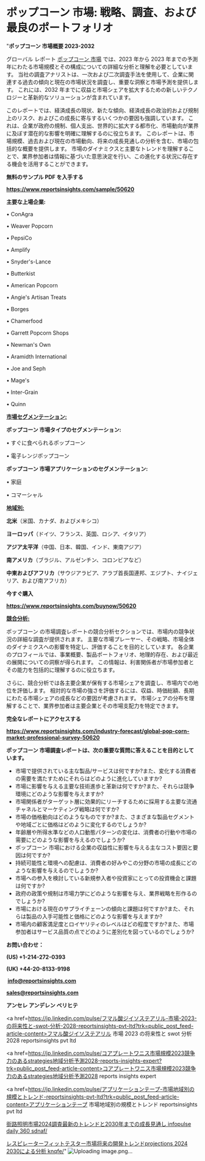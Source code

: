 # ポップコーン 市場: 戦略、調査、および最良のポートフォリオ

"<strong>ポップコーン 市場概要 2023-2032</strong>

グローバル レポート <a href=https://www.reportsinsights.com/sample/50620>ポップコーン 市場</a> では、2023 年から 2023 年までの予測年にわたる市場規模とその構成についての詳細な分析と理解を必要としています。 当社の調査アナリストは、一次および二次調査手法を使用して、企業に関連する過去の傾向と現在の市場状況を調査し、重要な洞察と市場予測を提供します。 これには、2032 年までに収益と市場シェアを拡大​​するための新しいテクノロジーと革新的なソリューションが含まれています。

このレポートでは、経済成長の現状、新たな傾向、経済成長の政治的および規制上のリスク、およびこの成長に寄与するいくつかの要因も強調しています。 これは、企業が政府の規制、個人支出、世界的に拡大する都市化、市場動向が業界に及ぼす潜在的な影響を明確に理解するのに役立ちます。 このレポートは、市場規模、過去および現在の市場動向、将来の成長見通しの分析を含む、市場の包括的な概要を提供します。 市場のダイナミクスと主要なトレンドを理解することで、業界参加者は情報に基づいた意思決定を行い、この進化する状況に存在する機会を活用することができます。

<strong><b>無料のサンプル PDF を入手する</b></strong>

<a href=https://www.reportsinsights.com/sample/50620><strong><u>https://www.reportsinsights.com/sample/50620</u></strong></a>

<strong>主要な上場企業:</strong>

• ConAgra

• Weaver Popcorn

• PepsiCo

• Amplify

• Snyder's-Lance

• Butterkist

• American Popcorn

• Angie's Artisan Treats

• Borges

• Chamerfood

• Garrett Popcorn Shops

• Newman's Own

• Aramidth International

• Joe and Seph

• Mage's

• Inter-Grain

• Quinn

<strong><u>市場セグメンテーション</u></strong><strong><u>:</u></strong>

<strong>ポップコーン 市場タイプのセグメンテーション:</strong>

• すぐに食べられるポップコーン

• 電子レンジポップコーン

<strong>ポップコーン 市場アプリケーションのセグメンテーション:</strong>

• 家庭

• コマーシャル

<strong><u>地域別</u></strong><strong><u>:</u></strong>

<strong>北米</strong>（米国、カナダ、およびメキシコ）

<strong>ヨーロッパ</strong>（ドイツ、フランス、英国、ロシア、イタリア）

<strong>アジア太平洋</strong>（中国、日本、韓国、インド、東南アジア）

<strong>南アメリカ</strong>（ブラジル、アルゼンチン、コロンビアなど）

<strong>中東およびアフリカ</strong>（サウジアラビア、アラブ首長国連邦、エジプト、ナイジェリア、および南アフリカ）

<strong>今すぐ購入</strong>

<a href=https://www.reportsinsights.com/buynow/50620><strong><u>https://www.reportsinsights.com/buynow/50620</u></strong></a>

<strong><u>競合分析:</u></strong>

ポップコーン の市場調査レポートの競合分析セクションでは、市場内の競争状況の詳細な調査が提供されます。 主要な市場プレーヤー、その戦略、市場全体のダイナミクスへの影響を特定し、評価することを目的としています。 各企業のプロフィールでは、事業概要、製品ポートフォリオ、地理的存在、および最近の展開についての洞察が得られます。 この情報は、利害関係者が市場参加者とその能力を包括的に理解するのに役立ちます。

さらに、競合分析では各主要企業が保有する市場シェアを調査し、市場内での地位を評価します。 相対的な市場の強さを評価するには、収益、時価総額、長期にわたる市場シェアの成長などの要因が考慮されます。 市場シェアの分布を理解することで、業界参加者は主要企業とその市場支配力を特定できます。

<strong>完全なレポートにアクセスする</strong>

<a href=https://www.reportsinsights.com/industry-forecast/global-pop-corn-market-professional-survey-50620><strong><u><b>https://www.reportsinsights.com/industry-forecast/global-pop-corn-market-professional-survey-50620</b></u></strong></a>

<strong><b>ポップコーン 市場調査レポートは、次の重要な質問に答えることを目的としています。</b></strong>
<ul>
  <li>市場で提供されている主な製品/サービスは何ですか?また、変化する消費者の需要を満たすためにそれらはどのように進化していますか?</li>
  <li>市場に影響を与える主要な技術進歩と革新は何ですか?また、それらは競争環境にどのような影響を与えますか?</li>
  <li>市場関係者がターゲット層に効果的にリーチするために採用する主要な流通チャネルとマーケティング戦略は何ですか?</li>
  <li>市場の価格動向はどのようなものですか?また、さまざまな製品セグメントや地域ごとに価格はどのように変化するのでしょうか?</li>
  <li>年齢層や所得水準などの人口動態パターンの変化は、消費者の行動や市場の需要にどのような影響を与えるのでしょうか?</li>
  <li>ポップコーン 市場における企業の収益性に影響を与える主なコスト要因と要因は何ですか?</li>
  <li>持続可能性と環境への配慮は、消費者の好みやこの分野の市場の成長にどのような影響を与えるのでしょうか?</li>
  <li>市場への参入を検討している新規参入者や投資家にとっての投資機会と課題は何ですか?</li>
  <li>政府の政策や規制は市場力学にどのような影響を与え、業界戦略を形作るのでしょうか?</li>
  <li>市場における現在のサプライチェーンの傾向と課題は何ですか?また、それらは製品の入手可能性と価格にどのような影響を与えますか?</li>
  <li>市場内の顧客満足度とロイヤリティのレベルはどの程度ですか?また、市場参加者はサービス品質の点でどのように差別化を図っているのでしょうか?</li>
</ul>
<strong>お問い合わせ：</strong>

<strong>(US) +1-214-272-0393</strong>

<strong>(UK) +44-20-8133-9198</strong>

<strong> </strong><a href=info@reportsinsights.com><strong><u>info@reportsinsights.com</u></strong></a>

<a href=sales@reportsinsights.com><strong><u>sales@reportsinsights.com</u></strong></a>

<strong>アンセレ アンデレン ベリヒテ</strong>

<a href=https://jp.linkedin.com/pulse/フマル酸ジイソステアリル-市場-2023-の将来性と-swot-分析-2028-reportsinsights-pvt-ltd?trk=public_post_feed-article-content>フマル酸ジイソステアリル 市場 2023 の将来性と swot 分析 2028 reportsinsights pvt ltd</a>

<a href=https://jp.linkedin.com/pulse/コアプレートワニス市場規模2023競争力のあるstrategies地域分析予測2028-reports-insights-expert?trk=public_post_feed-article-content>コアプレートワニス市場規模2023競争力のあるstrategies地域分析予測2028 reports insights expert</a>

<a href=https://jp.linkedin.com/pulse/アプリケーションテープ-市場地域別の規模とトレンド-reportsinsights-pvt-ltd?trk=public_post_feed-article-content>アプリケーションテープ 市場地域別の規模とトレンド reportsinsights pvt ltd</a>

<a href=https://www.linkedin.com/pulse/街路照明市場2024調査最新のトレンドと2030年までの成長見通し-infopulse-daily-360-sdnaf/>街路照明市場2024調査最新のトレンドと2030年までの成長見通し infopulse daily 360 sdnaf/</a>

<a href=https://www.linkedin.com/pulse/レスピレーターフィットテスター市場将来の開発トレンドprojections-2024-2030による分析-knqfe/>レスピレーターフィットテスター市場将来の開発トレンドprojections 2024 2030による分析 knqfe/</a>"
![Uploading image.png…]()

